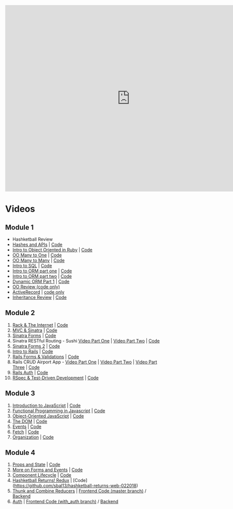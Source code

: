 <iframe src="https://calendar.google.com/calendar/embed?showTitle=0&amp;showPrint=0&amp;showTabs=0&amp;showCalendars=0&amp;mode=WEEK&amp;height=600&amp;wkst=1&amp;bgcolor=%23FFFFFF&amp;src=flatironschool.com_vfm25ms8p3hf1gi1fbr5kmss60%40group.calendar.google.com&amp;color=%23711616&amp;ctz=America%2FNew_York" style="border-width:0" width="800" height="600" frameborder="0" scrolling="no"></iframe>

# Videos

## Module 1

* Hashketball Review
* [Hashes and APIs](https://www.youtube.com/watch?v=Jqmo0ZpCSh4) | [Code](https://github.com/learn-co-students/web-022018/tree/master/01_hashes_and_apis)
* [Intro to Object Oriented in Ruby](https://youtu.be/Zk37IdHYz2E) | [Code](https://github.com/learn-co-students/web-022018/tree/master/02-ruby-oo)
* [OO Many to One](https://www.youtube.com/watch?v=69PMa8I_P7E) | [Code](https://github.com/learn-co-students/web-022018/tree/master/03-oo-many-to-one)
* [OO Many to Many](https://www.youtube.com/watch?v=HYeNKfH70us) | [Code](https://github.com/learn-co-students/web-022018/tree/master/04-oo-many-to-many)
* [Intro to SQL](https://youtu.be/24maeY3xe-c) | [Code](https://github.com/learn-co-students/web-022018/tree/master/05-intro-sql)
* [Intro to ORM part one](https://youtu.be/VxjhKGr_mHg) | [Code](https://github.com/learn-co-students/web-022018/tree/master/06-intro-to-orms)
* [Intro to ORM part two](https://youtu.be/AiQKbVh5h-A) | [Code](https://github.com/learn-co-students/web-022018/tree/master/06-intro-to-orms)
* [Dynamic ORM Part 1](https://youtu.be/96nzKjC1Wwk) | [Code](https://github.com/learn-co-students/web-022018/tree/master/07-dynamic-orms)
* [OO Review (code only)](https://github.com/learn-co-students/web-022018/tree/master/08-oo-review)
* [ActiveRecord](https://youtu.be/kO4fTpLq_b4) | [code only](https://github.com/learn-co-students/web-022018/tree/master/09-active-record)
* [Inheritance Review](https://youtu.be/QtZXkyJ_GA4 ) | [Code](https://github.com/learn-co-students/web-022018/tree/master/09a-inheritance)

## Module 2

1. [Rack & The Internet](https://youtu.be/TyTgGgMXJvs) | [Code](https://github.com/learn-co-students/web-022018/tree/master/10-rack)
2. [MVC & Sinatra](https://youtu.be/xhwZ-p-tyVU) | [Code](https://github.com/learn-co-students/web-022018/tree/master/11-sinatra-mvc/bestbuy)
3. [Sinatra Forms](https://youtu.be/Z0WkjcDG1kY) | [Code](https://github.com/learn-co-students/web-022018/tree/master/12-sinatra-forms/badreads)
4. Sinatra RESTful Routing - Sushi [Video Part One](https://youtu.be/LDxcsTJSbdo) | [Video Part Two](https://youtu.be/dADVwgMgv2c) | [Code](https://github.com/learn-co-students/web-022018/tree/master/13-sinatra-restful-routing-sushi)
5. [Sinatra Forms 2](https://youtu.be/uxH527jfw3c) | [Code](https://github.com/learn-co-students/web-022018/tree/master/14-sinatra-forms-again/badreads)
6. [Intro to Rails](https://youtu.be/1CD5iniV_00) | [Code](https://github.com/learn-co-students/web-022018/tree/master/15-intro-to-rails/)
7. [Rails Forms & Validations](https://youtu.be/h4aJ3OFnNDk) | [Code](https://github.com/learn-co-students/web-022018/tree/master/16-rails-forms/racetrack)
8. Rails CRUD Airport App - [Video Part One](https://youtu.be/vh-X7I8dk0w) | [Video Part Two](https://youtu.be/f2-hRlRauMI) | [Video Part Three](https://youtu.be/WDNOu1exF8E) |  [Code](https://github.com/learn-co-students/web-022018/tree/master/17-rails-crud-app-airport)
9. [Rails Auth](https://youtu.be/6amaCUiqmds) | [Code](https://github.com/learn-co-students/web-022018/tree/master/18-rails-auth/authapp)
10. [RSpec & Test-Driven Development](https://youtu.be/j71EprlCDqE) | [Code](https://github.com/learn-co-students/web-022018/tree/master/19-intro-tdd)

## Module 3

1. [Introduction to JavaScript](https://youtu.be/vGBnkrk453M) | [Code](https://github.com/learn-co-students/web-022018/tree/master/20-intro-javascript)
2. [Functional Programming in Javascript](https://youtu.be/1lugvdkrBbQ) | [Code](https://github.com/learn-co-students/web-022018/tree/master/21-javascript-functional-programming)
3. [Object-Oriented JavaScript](https://www.youtube.com/watch?v=CRl-InpR2nk) | [Code](https://github.com/learn-co-students/web-022018/tree/master/22-oo-js)
4. [The DOM](https://www.youtube.com/watch?v=t8fanYQmLqQ&feature=youtu.be) | [Code](https://github.com/learn-co-students/web-022018/tree/master/23-dom)
5. [Events](https://youtu.be/CyxZ_2-DYf8) | [Code](https://github.com/learn-co-students/web-022018/tree/master/24-dom-events)
6. [Fetch](https://www.youtube.com/watch?v=haE5LVXG4j0&feature=youtu.be) | [Code](https://github.com/learn-co-students/web-022018/tree/master/25-fetch)
7. [Organization](https://youtu.be/i-bVkiPNPP0) | [Code](https://github.com/learn-co-students/web-022018/tree/master/26-organization)

## Module 4

1. [Props and State](https://www.youtube.com/watch?v=D7NT2N3ZrjM) | [Code](https://github.com/sbal13/Props-and-State-web-022018)
2. [More on Forms and Events](https://www.youtube.com/watch?v=EIq-42ehuCI) | [Code](https://github.com/sbal13/Props-and-State-web-022018/tree/forms)
3. [Component Lifecycle](https://youtu.be/CNaJfzlcUPM) | [Code](https://github.com/sbal13/component-lifecycle-022018)
4. [Hashketball Returns! Redux](https://www.youtube.com/watch?v=exrklgqS0Tk&feature=youtu.be) | [Code] (https://github.com/sbal13/hashketball-returns-web-022018)
5. [Thunk and Combine Reducers](https://www.youtube.com/watch?v=fSlv1m_pK9w) | [Frontend Code (master branch)](https://github.com/sbal13/mecha-matchr-web-022018) / [Backend](https://github.com/sbal13/mecha-matchr-api-web-022018)
6. [Auth]() | [Frontend Code (with_auth branch)](https://github.com/sbal13/mecha-matchr-web-022018) / [Backend](https://github.com/sbal13/mecha-matchr-api-web-022018)

